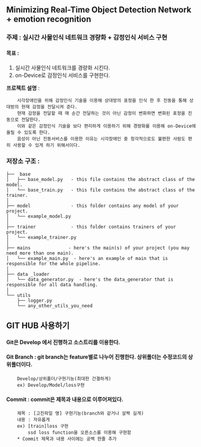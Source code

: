 ## Minimizing Real-Time Object Detection Network + emotion recognition
### 주제 : 실시간 사물인식 네트워크 경량화 + 감정인식 서비스 구현

#### 목표 :
1. 실시간 사물인식 네트워크를 경량화 시킨다.
2. on-Device로 감정인식 서비스를 구현한다.

**프로젝트 설명** :

		시각장애인을 위해 감정인식 기술을 이용해 상대방의 표정을 인식 한 후 진동을 통해 상대방의 현재 감정을 전달시켜 준다.
		현재 감정을 전달할 때 매 순간 전달하는 것이 아닌 감정이 변화하면 변화된 표정을 진동으로 전달한다.
		이와 같은 감정인식 기술을 보다 편리하게 이용하기 위해 경량화를 이용해 on-Device에 올릴 수 있도록 한다. 
		음성이 아닌 진동서비스를 이용한 이유는 시각장애인 중 청각적으로도 불편한 사람도 편히 사용할 수 있게 하기 위해서이다.


### 저장소 구조 :
```
├──  base
│   ├── base_model.py   - this file contains the abstract class of the model.
│   └── base_train.py   - this file contains the abstract class of the trainer.
│
├── model               - this folder contains any model of your project.
│   └── example_model.py
│
├── trainer             - this folder contains trainers of your project.
│   └── example_trainer.py
│
├── mains              - here's the main(s) of your project (you may need more than one main).
│   └── example_main.py  - here's an example of main that is responsible for the whole pipeline.
│
├── data _loader
│   └── data_generator.py  - here's the data_generator that is responsible for all data handling.
│
└── utils
	├── logger.py
	└── any_other_utils_you_need

```


## GIT HUB 사용하기
#### Git은 Develop 에서 진행하고 소스트리를 이용한다.
#### Git Branch : git branch는 feature별로 나누어 진행한다. 상위폴더는 수정코드의 상위폴더이다. 
		Develop/상위폴더/구현기능(최대한 간결하게)
		ex) Develop/Model/loss구현
#### Commit : commit은 제목과 내용으로 이루어져있다.
		제목 : [고친파일 명] 구현기능(branch와 같거나 살짝 길게)
		내용 : 자유롭게
		ex) [train]loss 구현
			ssd loss function을 오픈소스를 이용해 구현함
		* Commit 제목과 내용 사이에는 공백 한줄 추가